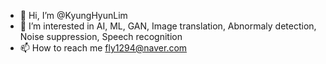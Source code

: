 - 👋 Hi, I’m @KyungHyunLim
- 👀 I’m interested in AI, ML, GAN, Image translation, Abnormaly detection, Noise suppression, Speech recognition
- 📫 How to reach me fly1294@naver.com

<!---
KyungHyunLim/KyungHyunLim is a ✨ special ✨ repository because its `README.md` (this file) appears on your GitHub profile.
You can click the Preview link to take a look at your changes.
--->
